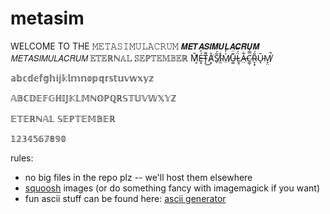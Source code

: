# metasim

WELCOME TO THE 𝙼𝙴𝚃𝙰𝚂𝙸𝙼𝚄𝙻𝙰𝙲𝚁𝚄𝙼
𝙈𝙀𝙏𝘼𝙎𝙄𝙈𝙐𝙇𝘼𝘾𝙍𝙐𝙈
𝘔𝘌𝘛𝘈𝘚𝘐𝘔𝘜𝘓𝘈𝘊𝘙𝘜𝘔
𝔼𝕋𝔼ℝℕ𝔸𝕃 𝕊𝔼ℙ𝕋𝔼𝕄𝔹𝔼ℝ
M̸͕̌͛É̶͙͐T̴̨͌͜Ḁ̸̆S̸̖̃́I̴̫̊M̸̤̍̓U̶͚͊̈L̴̮̹̈́̿A̶̤͋C̷͚̣̿͐R̴̞͙͂́Ū̵͉M̸̞̤̚

𝕒𝕓𝕔𝕕𝕖𝕗𝕘𝕙𝕚𝕛𝕜𝕝𝕞𝕟𝕠𝕡𝕢𝕣𝕤𝕥𝕦𝕧𝕨𝕩𝕪𝕫

𝔸𝔹ℂ𝔻𝔼𝔽𝔾ℍ𝕀𝕁𝕂𝕃𝕄ℕ𝕆ℙℚℝ𝕊𝕋𝕌𝕍𝕎𝕏𝕐ℤ

𝔼𝕋𝔼ℝℕ𝔸𝕃 𝕊𝔼ℙ𝕋𝔼𝕄𝔹𝔼ℝ

𝟙𝟚𝟛𝟜𝟝𝟞𝟟𝟠𝟡𝟘

rules:

- no big files in the repo plz -- we'll host them elsewhere
- [squoosh](https://squoosh.app/) images (or do something fancy with imagemagick if you want)
- fun ascii stuff can be found here: [ascii generator](http://patorjk.com/software/taag/)
